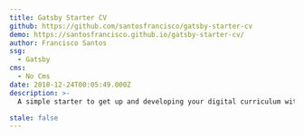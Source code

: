 ```yaml
---
title: Gatsby Starter CV
github: https://github.com/santosfrancisco/gatsby-starter-cv
demo: https://santosfrancisco.github.io/gatsby-starter-cv/
author: Francisco Santos
ssg:
  - Gatsby
cms:
  - No Cms
date: 2018-12-24T00:05:49.000Z
description: >-
  A simple starter to get up and developing your digital curriculum with GatsbyJS

stale: false
---
```

